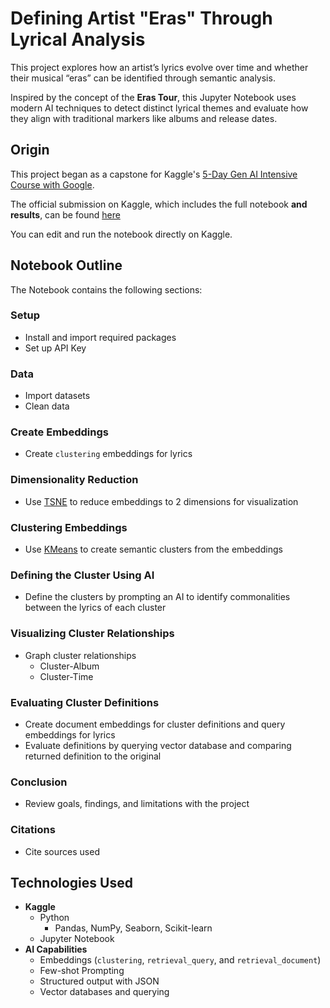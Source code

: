 # Defining Artist "Eras" Through Lyrical Analysis

This project explores how an artist’s lyrics evolve over time and whether their musical “eras” can be identified through semantic analysis.

Inspired by the concept of the **Eras Tour**, this Jupyter Notebook uses modern AI techniques to detect distinct lyrical themes and evaluate how they align with traditional markers like albums and release dates.

## Origin

This project began as a capstone for Kaggle's [5-Day Gen AI Intensive Course with Google](https://www.kaggle.com/learn-guide/5-day-genai).

The official submission on Kaggle, which includes the full notebook **and results**, can be found [here](https://www.kaggle.com/code/ronsarbo/lyric-analysis-capstone-ron-arbo)

You can edit and run the notebook directly on Kaggle.

## Notebook Outline

The Notebook contains the following sections:

### Setup

- Install and import required packages
- Set up API Key

### Data

- Import datasets
- Clean data

### Create Embeddings

- Create `clustering` embeddings for lyrics

### Dimensionality Reduction

- Use [TSNE](https://scikit-learn.org/stable/modules/generated/sklearn.manifold.TSNE.html) to reduce embeddings to 2 dimensions for visualization

### Clustering Embeddings

- Use [KMeans](https://scikit-learn.org/stable/modules/generated/sklearn.cluster.KMeans.html) to create semantic clusters from the embeddings

### Defining the Cluster Using AI

- Define the clusters by prompting an AI to identify commonalities between the lyrics of each cluster

### Visualizing Cluster Relationships

- Graph cluster relationships
  - Cluster-Album
  - Cluster-Time

### Evaluating Cluster Definitions

- Create document embeddings for cluster definitions and query embeddings for lyrics
- Evaluate definitions by querying vector database and comparing returned definition to the original

### Conclusion

- Review goals, findings, and limitations with the project

### Citations

- Cite sources used

## Technologies Used

- **Kaggle**
  - Python
    - Pandas, NumPy, Seaborn, Scikit-learn
  - Jupyter Notebook
- **AI Capabilities**
  - Embeddings (`clustering`, `retrieval_query`, and `retrieval_document`)
  - Few-shot Prompting
  - Structured output with JSON
  - Vector databases and querying
